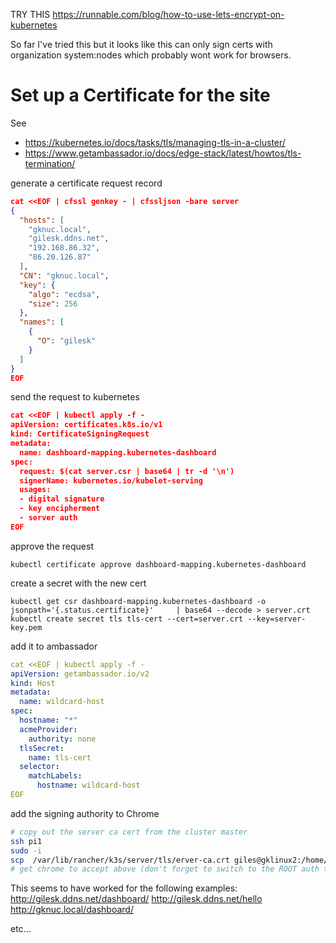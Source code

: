 TRY THIS https://runnable.com/blog/how-to-use-lets-encrypt-on-kubernetes

So far I've tried this but it looks like this can only sign certs
with organization system:nodes which probably wont work for browsers.


Set up a Certificate for the site
=================================

See
- https://kubernetes.io/docs/tasks/tls/managing-tls-in-a-cluster/
- https://www.getambassador.io/docs/edge-stack/latest/howtos/tls-termination/

generate a certificate request record
``` json
cat <<EOF | cfssl genkey - | cfssljson -bare server
{
  "hosts": [
    "gknuc.local",
    "gilesk.ddns.net",
    "192.168.86.32",
    "86.20.126.87"
  ],
  "CN": "gknuc.local",
  "key": {
    "algo": "ecdsa",
    "size": 256
  },
  "names": [
    {
      "O": "gilesk"
    }
  ]
}
EOF
```

send the request to kubernetes
``` json
cat <<EOF | kubectl apply -f -
apiVersion: certificates.k8s.io/v1
kind: CertificateSigningRequest
metadata:
  name: dashboard-mapping.kubernetes-dashboard
spec:
  request: $(cat server.csr | base64 | tr -d '\n')
  signerName: kubernetes.io/kubelet-serving
  usages:
  - digital signature
  - key encipherment
  - server auth
EOF
```

approve the request
```
kubectl certificate approve dashboard-mapping.kubernetes-dashboard
```

create a secret with the new cert
```
kubectl get csr dashboard-mapping.kubernetes-dashboard -o jsonpath='{.status.certificate}'     | base64 --decode > server.crt
kubectl create secret tls tls-cert --cert=server.crt --key=server-key.pem
```

add it to ambassador
``` yaml
cat <<EOF | kubectl apply -f -
apiVersion: getambassador.io/v2
kind: Host
metadata:
  name: wildcard-host
spec:
  hostname: "*"
  acmeProvider:
    authority: none
  tlsSecret:
    name: tls-cert
  selector:
    matchLabels:
      hostname: wildcard-host
EOF
```

add the signing authority to Chrome
``` bash
# copy out the server ca cert from the cluster master
ssh pi1
sudo -i
scp  /var/lib/rancher/k3s/server/tls/erver-ca.crt giles@gklinux2:/home/giles
# get chrome to accept above (don't forget to switch to the ROOT auth tab)
```

This seems to have worked for the following examples:
http://gilesk.ddns.net/dashboard/
http://gilesk.ddns.net/hello
http://gknuc.local/dashboard/

etc...

